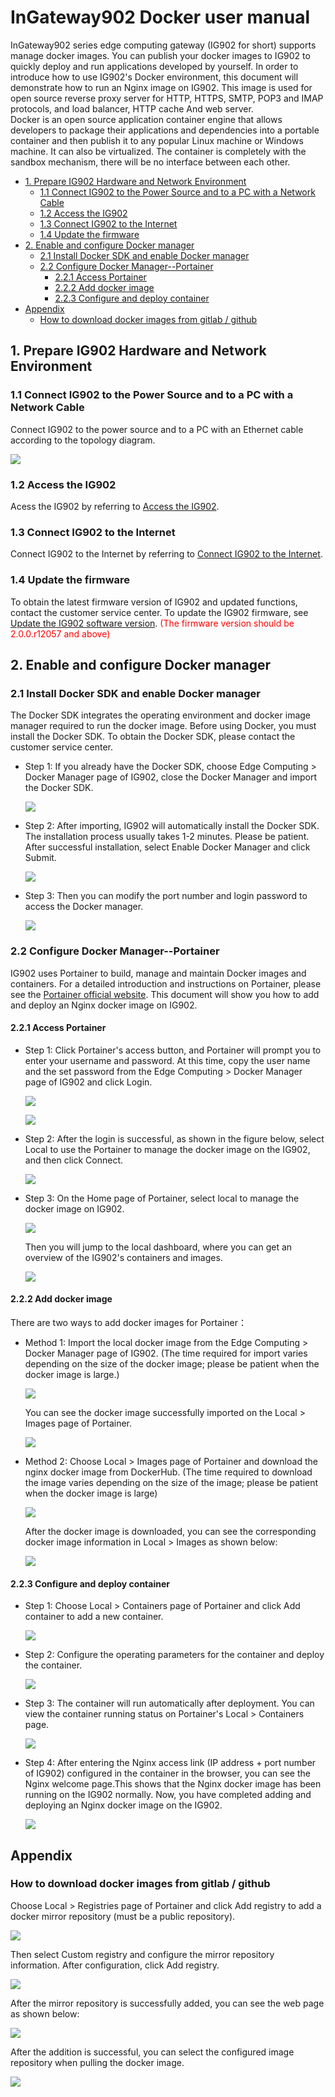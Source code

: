 # InGateway902 Docker user manual
InGateway902 series edge computing gateway (IG902 for short) supports manage docker images. You can publish your docker images to IG902 to quickly deploy and run applications developed by yourself. In order to introduce how to use IG902's Docker environment, this document will demonstrate how to run an Nginx image on IG902. This image is used for open source reverse proxy server for HTTP, HTTPS, SMTP, POP3 and IMAP protocols, and load balancer, HTTP cache And web server.  <br/>
Docker is an open source application container engine that allows developers to package their applications and dependencies into a portable container and then publish it to any popular Linux machine or Windows machine. It can also be virtualized. The container is completely with the sandbox mechanism, there will be no interface between each other.

  - [1. Prepare IG902 Hardware and Network Environment](#prepare-ig902-hardware-and-network-environment)
    - [1.1 Connect IG902 to the Power Source and to a PC with a Network Cable](#connect-ig902-to-the-power-source-and-to-a-pc-with-a-network-cable)
    - [1.2 Access the IG902](#set-lan-parameters)
    - [1.3 Connect IG902 to the Internet](#set-wan-parameters)
    - [1.4 Update the firmware](#update-the-firmware)
  - [2. Enable and configure Docker manager](#enable-and-configure-docker-manager)
    - [2.1 Install Docker SDK and enable Docker manager](#install-docker-sdk-and-enable-docker-manager)
    - [2.2 Configure Docker Manager--Portainer](#configure-docker-manager-portainer)
      - [2.2.1 Access Portainer](#access-portainer)
      - [2.2.2 Add docker image](#add-docker-image)
      - [2.2.3 Configure and deploy container](#configure-and-deploy-container)
  - [Appendix](#appendix)
    - [How to download docker images from gitlab / github](#how-to-download-docker-images-from-gitlab-github)

<a id="prepare-ig902-hardware-and-network-environment"> </a>  

## 1. Prepare IG902 Hardware and Network Environment

<a id="connect-ig902-to-the-power-source-and-to-a-pc-with-a-network-cable"> </a>  

### 1.1 Connect IG902 to the Power Source and to a PC with a Network Cable
Connect IG902 to the power source and to a PC with an Ethernet cable according to the topology diagram.   

![](images/2020-01-21-10-08-56.png)

<a id="set-lan-parameters"> </a>  

### 1.2 Access the IG902
Acess the IG902 by referring to [Access the IG902](http://manual.ig.inhandnetworks.com/en/latest/IG902-Quick-Start-Manual.html#set-lan-parameters-access-the-ig902-through-lan).

<a id="set-wan-parameters"> </a>  

### 1.3 Connect IG902 to the Internet
Connect IG902 to the Internet by referring to [Connect IG902 to the Internet](http://manual.ig.inhandnetworks.com/en/latest/IG902-Quick-Start-Manual.html#set-wan-parameters-connect-ig902-to-the-internet).

<a id="update-the-firmware"> </a>  

### 1.4 Update the firmware
To obtain the latest firmware version of IG902 and updated functions, contact the customer service center. To update the IG902 firmware, see [Update the IG902 software version](http://manual.ig.inhandnetworks.com/en/latest/IG902-Quick-Start-Manual.html#update-the-software).<font color=#FF0000> (The firmware version should be 2.0.0.r12057 and above)</font>

<a id="enable-and-configure-docker-manager"> </a>  

## 2. Enable and configure Docker manager

<a id="install-docker-sdk-and-enable-docker-manager"> </a>  

### 2.1 Install Docker SDK and enable Docker manager
The Docker SDK integrates the operating environment and docker image manager required to run the docker image. Before using Docker, you must install the Docker SDK. To obtain the Docker SDK, please contact the customer service center.  </br>
- Step 1: If you already have the Docker SDK, choose Edge Computing > Docker Manager page of IG902, close the Docker Manager and import the Docker SDK.  

  ![](images/2020-02-12-17-27-06.png)  

- Step 2: After importing, IG902 will automatically install the Docker SDK. The installation process usually takes 1-2 minutes. Please be patient. After successful installation, select Enable Docker Manager and click Submit.  

  ![](images/2020-02-11-15-19-42.png)  
   
- Step 3: Then you can modify the port number and login password to access the Docker manager.  

  ![](images/2020-02-11-15-23-39.png)

<a id="configure-docker-manager-portainer"> </a>  

### 2.2 Configure Docker Manager--Portainer
IG902 uses Portainer to build, manage and maintain Docker images and containers. For a detailed introduction and instructions on Portainer, please see the [Portainer official website](https://www.portainer.io/overview/). This document will show you how to add and deploy an Nginx docker image on IG902.

<a id="access-portainer"> </a>  

#### 2.2.1 Access Portainer
- Step 1: Click Portainer's access button, and Portainer will prompt you to enter your username and password. At this time, copy the user name and the set password from the Edge Computing > Docker Manager page of IG902 and click Login.  

  ![](images/2020-02-11-15-27-41.png)  

  ![](images/2020-01-21-14-36-08.png)  
   
- Step 2: After the login is successful, as shown in the figure below, select Local to use the Portainer to manage the docker image on the IG902, and then click Connect.  

  ![](images/2020-01-14-16-20-37.png)  
   
- Step 3: On the Home page of Portainer, select local to manage the docker image on IG902.  

  ![](images/2020-01-14-16-21-43.png)  
   
  Then you will jump to the local dashboard, where you can get an overview of the IG902's containers and images.  

  ![](images/2020-01-14-16-22-43.png)

<a id="add-docker-image"> </a>  

#### 2.2.2 Add docker image
There are two ways to add docker images for Portainer：
- Method 1: Import the local docker image from the Edge Computing > Docker Manager page of IG902. (The time required for import varies depending on the size of the docker image; please be patient when the docker image is large.)  

  ![](images/2020-02-11-15-29-07.png)  
   
  You can see the docker image successfully imported on the Local > Images page of Portainer.  

  ![](images/2020-01-14-17-24-07.png)  
   
- Method 2: Choose Local > Images page of Portainer and download the nginx docker image from DockerHub. (The time required to download the image varies depending on the size of the image; please be patient when the docker image is large)  

  ![](images/2020-01-21-15-24-52.png)  
   
  After the docker image is downloaded, you can see the corresponding docker image information in Local > Images as shown below:   

  ![](images/2020-01-21-15-28-04.png)

<a id="configure-and-deploy-container"> </a>  

#### 2.2.3 Configure and deploy container
- Step 1: Choose Local > Containers page of Portainer and click Add container to add a new container.  

  ![](images/2020-01-13-18-08-05.png)  
   
- Step 2: Configure the operating parameters for the container and deploy the container.  

  ![](images/2020-04-27-14-58-45.png)  
   
- Step 3: The container will run automatically after deployment. You can view the container running status on Portainer's Local > Containers page.  

  ![](images/2020-01-13-18-16-28.png)  
   
- Step 4: After entering the Nginx access link (IP address + port number of IG902) configured in the container in the browser, you can see the Nginx welcome page.This shows that the Nginx docker image has been running on the IG902 normally. Now, you have completed adding and deploying an Nginx docker image on the IG902.  

  ![](images/2020-01-14-17-42-52.png)

## Appendix

<a id="how-to-download-docker-images-from-gitlab-github"> </a>  

### How to download docker images from gitlab / github 
Choose Local > Registries page of Portainer and click Add registry to add a docker mirror repository (must be a public repository).  

![](images/2020-01-19-10-39-19.png)  

Then select Custom registry and configure the mirror repository information. After configuration, click Add registry.  

![](images/2020-01-21-15-40-36.png)  

After the mirror repository is successfully added, you can see the web page as shown below:  

![](images/2020-01-21-15-41-25.png)  

After the addition is successful, you can select the configured image repository when pulling the docker image.  

![](images/2020-01-21-15-41-59.png)
